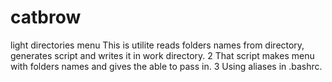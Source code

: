 # catbrow
light directories menu
 This is utilite reads folders names from directory, generates script and writes it in work directory.
 2 That script makes menu with folders names and gives  the able to pass in.
 3 Using aliases in .bashrc.
